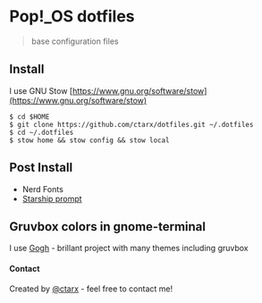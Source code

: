 
# Pop!_OS dotfiles
> base configuration files

## Install

I use GNU Stow [https://www.gnu.org/software/stow](https://www.gnu.org/software/stow)
```shell
$ cd $HOME
$ git clone https://github.com/ctarx/dotfiles.git ~/.dotfiles
$ cd ~/.dotfiles
$ stow home && stow config && stow local
```
## Post Install

- Nerd Fonts
- [Starship prompt](https://starship.rs/)

## Gruvbox colors in gnome-terminal

I use [Gogh](https://github.com/Mayccoll/Gogh) - brillant project with many themes including gruvbox

#### Contact
Created by [@ctarx](https://linuxrocks.online/@ctarx) - feel free to contact me!
